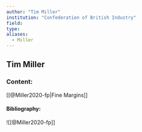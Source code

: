 ```yaml
---
author: "Tim Miller"
institution: "Confederation of British Industry"
field:
type:
aliases:
  - Miller
---
```


## Tim Miller

### Content:
[[@Miller2020-fp|Fine Margins]]

#### Bibliography:

![[@Miller2020-fp]]